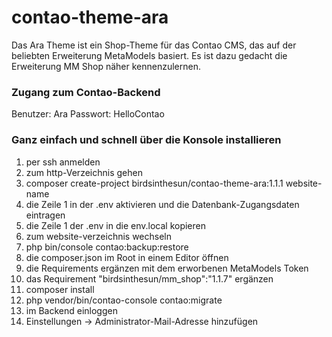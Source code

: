 # contao-theme-ara
Das Ara Theme ist ein Shop-Theme für das Contao CMS, das auf der beliebten Erweiterung MetaModels basiert. Es ist dazu gedacht die Erweiterung MM Shop näher kennenzulernen.

### Zugang zum Contao-Backend
Benutzer: Ara
Passwort: HelloContao

### Ganz einfach und schnell über die Konsole installieren

1. per ssh anmelden
2. zum http-Verzeichnis gehen
3. composer create-project birdsinthesun/contao-theme-ara:1.1.1 website-name
4. die Zeile 1 in der .env aktivieren und die Datenbank-Zugangsdaten eintragen
5. die Zeile 1 der .env in die env.local kopieren
6. zum website-verzeichnis wechseln
7. php bin/console contao:backup:restore
8. die composer.json im Root in einem Editor öffnen
9. die Requirements ergänzen mit dem erworbenen MetaModels Token
10. das Requirement "birdsinthesun/mm_shop":"1.1.7" ergänzen
11. composer install 
12. php vendor/bin/contao-console contao:migrate
13. im Backend einloggen
14. Einstellungen -> Administrator-Mail-Adresse hinzufügen
